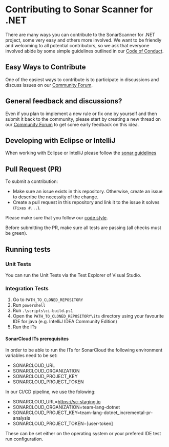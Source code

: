 # Contributing to Sonar Scanner for .NET

There are many ways you can contribute to the SonarScanner for .NET project, some very easy and others more
involved. We want to be friendly and welcoming to all potential contributors, so we ask that everyone involved abide
by some simple guidelines outlined in our [Code of Conduct](./CODE_OF_CONDUCT.md).

## Easy Ways to Contribute

One of the easiest ways to contribute is to participate in discussions and discuss issues on our
[Community Forum](https://community.sonarsource.com/).

## General feedback and discussions?

Even if you plan to implement a new rule or fix one by yourself and then submit it back to the community, please start
by creating a new thread on our [Community Forum](https://community.sonarsource.com/) to get some 
early feedback on this idea.

## Developing with Eclipse or IntelliJ

When working with Eclipse or IntelliJ please follow the [sonar guidelines](https://github.com/SonarSource/sonar-developer-toolset)

## Pull Request (PR)

To submit a contribution:
- Make sure an issue exists in this repository. Otherwise, create an issue to describe the necessity of the change.
- Create a pull request in this repository and link it to the issue it solves (`Fixes #...`).

Please make sure that you follow our [code style](https://github.com/SonarSource/sonar-dotnet/blob/master/docs/coding-style.md).

Before submitting the PR, make sure all tests are passing (all checks must be green).

## Running tests

### Unit Tests

You can run the Unit Tests via the Test Explorer of Visual Studio.

### Integration Tests

1. Go to `PATH_TO_CLONED_REPOSITORY`
1. Run `powershell`
1. Run `.\scripts\ci-build.ps1`
1. Open the `PATH_TO_CLONED_REPOSITORY\its` directory using your favourite IDE for java (e.g. IntelliJ IDEA Community Edition)
1. Run the ITs

#### SonarCloud ITs prerequisites

In order to be able to run the ITs for SonarCloud the following environment variables need to be set:
- SONARCLOUD_URL
- SONARCLOUD_ORGANIZATION
- SONARCLOUD_PROJECT_KEY
- SONARCLOUD_PROJECT_TOKEN

In our CI/CD pipeline, we use the folowing:
- SONARCLOUD_URL=https://sc-staging.io
- SONARCLOUD_ORGANIZATION=team-lang-dotnet
- SONARCLOUD_PROJECT_KEY=team-lang-dotnet_incremental-pr-analysis
- SONARCLOUD_PROJECT_TOKEN=[user-token]

These can be set either on the operating system or your prefered IDE test run configuration.
